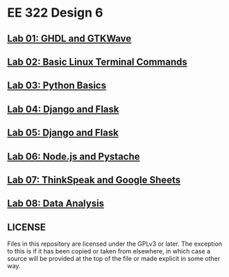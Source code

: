 # EE 322 Design 6

## [Lab 01: GHDL and GTKWave](/lab_01/lab_01.md)

## [Lab 02: Basic Linux Terminal Commands](/lab_02/lab_02.md)

## [Lab 03: Python Basics](/lab_03/lab_03.md)

## [Lab 04: Django and Flask](/lab_04/lab_04.md)

## [Lab 05: Django and Flask](/lab_05/lab_05.md)

## [Lab 06: Node.js and Pystache](/lab_06/lab_06.md)

## [Lab 07: ThinkSpeak and Google Sheets](/lab_07/lab_07.md)

## [Lab 08: Data Analysis](/lab_08/lab_08.md)

## LICENSE

Files in this repository are licensed under the GPLv3 or later. The exception to
this is if it has been copied or taken from elsewhere, in which case a source
will be provided at the top of the file or made explicit in some other way.
